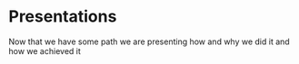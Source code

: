 # Presentations
Now that we have some path we are presenting how and why we did it and how we achieved it
